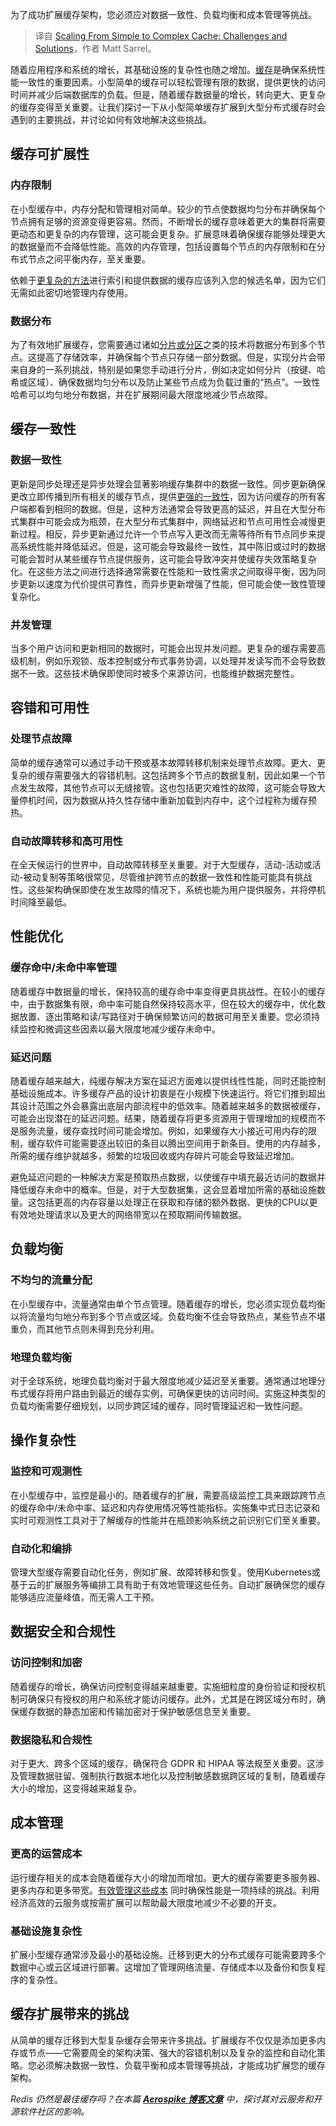 
<!--
title: 从简单到复杂缓存的扩展：挑战与解决方案
cover: https://cdn.thenewstack.io/media/2024/11/3bb920a2-growing.jpg
-->

为了成功扩展缓存架构，您必须应对数据一致性、负载均衡和成本管理等挑战。

> 译自 [Scaling From Simple to Complex Cache: Challenges and Solutions](https://thenewstack.io/scaling-from-simple-to-complex-cache-challenges-and-solutions/)，作者 Matt Sarrel。

随着应用程序和系统的增长，其基础设施的复杂性也随之增加。[缓存](https://aerospike.com/blog/caching-doesnt-work-the-way-you-think-it-does/?utm_source=byline&utm_medium=pr&utm_campaign=TheNewStack)是确保系统性能一致性的重要因素。小型简单的缓存可以轻松管理有限的数据，提供更快的访问时间并减少后端数据库的负载。但是，随着缓存数据量的增长，转向更大、更复杂的缓存变得至关重要。让我们探讨一下从小型简单缓存扩展到大型分布式缓存时会遇到的主要挑战，并讨论如何有效地解决这些挑战。

## 缓存可扩展性

### 内存限制

在小型缓存中，内存分配和管理相对简单。较少的节点使数据均匀分布并确保每个节点拥有足够的资源变得更容易。然而，不断增长的缓存意味着更大的集群将需要更动态和更复杂的内存管理，这可能会更复杂。扩展意味着确保缓存能够处理更大的数据量而不会降低性能。高效的内存管理，包括设置每个节点的内存限制和在分布式节点之间平衡内存，至关重要。

依赖于[更复杂的方法](https://aerospike.com/blog/hybrid-memory-architecture-optimization/?utm_source=byline&utm_medium=pr&utm_campaign=TheNewStack)进行索引和提供数据的缓存应该列入您的候选名单，因为它们无需如此密切地管理内存使用。

### 数据分布

为了有效地扩展缓存，您需要通过诸如[分片或分区](https://aerospike.com/docs/server/architecture/data-distribution?utm_source=byline&utm_medium=pr&utm_campaign=TheNewStack)之类的技术将数据分布到多个节点。这提高了存储效率，并确保每个节点只存储一部分数据。但是，实现分片会带来自身的一系列挑战，特别是如果您手动进行分片，例如决定如何分片（按键、哈希或区域）、确保数据均匀分布以及防止某些节点成为负载过重的“热点”。一致性哈希可以均匀地分布数据，并在扩展期间最大限度地减少节点故障。

## 缓存一致性

### 数据一致性

更新是同步处理还是异步处理会显著影响缓存集群中的数据一致性。同步更新确保更改立即传播到所有相关的缓存节点，提供[更强的一致性](https://aerospike.com/blog/implementing-strong-consistency-in-distributed-database-systems/?utm_source=byline&utm_medium=pr&utm_campaign=TheNewStack)，因为访问缓存的所有客户端都看到相同的数据。但是，这种方法通常会导致更高的延迟，并且在大型分布式集群中可能会成为瓶颈，在大型分布式集群中，网络延迟和节点可用性会减慢更新过程。相反，异步更新通过允许一个节点写入更改而无需等待所有节点同步来提高系统性能并降低延迟。但是，这可能会导致最终一致性，其中陈旧或过时的数据可能会暂时从某些缓存节点提供服务，这可能会导致冲突并使缓存失效策略复杂化。在这些方法之间进行选择通常需要在性能和一致性需求之间取得平衡，因为同步更新以速度为代价提供可靠性，而异步更新增强了性能，但可能会使一致性管理复杂化。

### 并发管理

当多个用户访问和更新相同的数据时，可能会出现并发问题。更复杂的缓存需要高级机制，例如乐观锁、版本控制或分布式事务协调，以处理并发读写而不会导致数据不一致。这些技术确保即使同时被多个来源访问，也能维护数据完整性。

## 容错和可用性

### 处理节点故障

简单的缓存通常可以通过手动干预或基本故障转移机制来处理节点故障。更大、更复杂的缓存需要强大的容错机制。这包括跨多个节点的数据复制，因此如果一个节点发生故障，其他节点可以无缝接管。这也包括更灾难性的故障，这可能会导致大量停机时间，因为数据从持久性存储中重新加载到内存中，这个过程称为缓存预热。

### 自动故障转移和高可用性

在全天候运行的世界中，自动故障转移至关重要。对于大型缓存，活动-活动或活动-被动复制等策略很常见，尽管维护跨节点的数据一致性和性能可能具有挑战性。这些架构确保即使在发生故障的情况下，系统也能为用户提供服务，并将停机时间降至最低。

## 性能优化

### 缓存命中/未命中率管理

随着缓存中数据量的增长，保持较高的缓存命中率变得更具挑战性。在较小的缓存中，由于数据集有限，命中率可能自然保持较高水平，但在较大的缓存中，优化数据放置、逐出策略和读/写路径对于确保频繁访问的数据可用至关重要。您必须持续监控和微调这些因素以最大限度地减少缓存未命中。

### 延迟问题

随着缓存越来越大，纯缓存解决方案在延迟方面难以提供线性性能，同时还能控制基础设施成本。许多缓存产品的设计初衷是在小规模下快速运行。将它们推到超出其设计范围之外会暴露出底层内部流程中的低效率。随着越来越多的数据被缓存，可能会出现潜在的延迟问题。结果，随着缓存将更多资源用于管理增加的规模而不是服务流量，缓存查找时间可能会增加。例如，如果缓存大小接近可用内存的限制，缓存软件可能需要逐出较旧的条目以腾出空间用于新条目。使用的内存越多，所需的缓存维护就越多，频繁的垃圾回收或内存碎片可能会导致延迟增加。

避免延迟问题的一种解决方案是预取热点数据，以使缓存中填充最近访问的数据并降低缓存未命中的概率。但是，对于大型数据集，这会显着增加所需的基础设施数量。这包括更高的内存容量以处理正在获取和存储的额外数据、更快的CPU以更有效地处理请求以及更大的网络带宽以在预取期间传输数据。

## 负载均衡

### 不均匀的流量分配

在小型缓存中，流量通常由单个节点管理。随着缓存的增长，您必须实现负载均衡以将流量均匀地分布到多个节点或区域。负载均衡不佳会导致热点，某些节点不堪重负，而其他节点则未得到充分利用。

### 地理负载均衡

对于全球系统，地理负载均衡对于最大限度地减少延迟至关重要。通常通过地理分布式缓存将用户路由到最近的缓存实例，可确保更快的访问时间。实施这种类型的负载均衡需要仔细规划，以同步跨区域的缓存，同时管理延迟和一致性问题。

## 操作复杂性

### 监控和可观测性

在小型缓存中，监控是最小的。随着缓存的扩展，需要高级监控工具来跟踪跨节点的缓存命中/未命中率、延迟和内存使用情况等性能指标。实施集中式日志记录和实时可观测性工具对于了解缓存的性能并在瓶颈影响系统之前识别它们至关重要。

### 自动化和编排

管理大型缓存需要自动化任务，例如扩展、故障转移和恢复。使用Kubernetes或基于云的扩展服务等编排工具有助于有效地管理这些任务。自动扩展确保您的缓存能够适应流量峰值，而无需人工干预。

## 数据安全和合规性

### 访问控制和加密

随着缓存的增长，确保访问控制变得越来越重要。实施细粒度的身份验证和授权机制可确保只有授权的用户和系统才能访问缓存。此外，尤其是在跨区域分布时，确保缓存数据的静态加密和传输加密对于保护敏感信息至关重要。

### 数据隐私和合规性

对于更大、跨多个区域的缓存，确保符合 GDPR 和 HIPAA 等法规至关重要。这涉及管理数据驻留、强制执行数据本地化以及控制敏感数据跨区域的复制，随着缓存大小的增加，这变得越来越复杂。

## 成本管理

### 更高的运营成本

运行缓存相关的成本会随着缓存大小的增加而增加。更大的缓存需要更多服务器、更多内存和更多带宽。[有效管理这些成本](https://aerospike.com/resources/webinars/achieving-cache-level-performance-without-storing-data-ram/?utm_source=byline&utm_medium=pr&utm_campaign=TheNewStack) 同时确保性能是一项持续的挑战。利用经济高效的云服务或按需扩展可以帮助最大限度地减少不必要的开支。

### 基础设施复杂性

扩展小型缓存通常涉及最小的基础设施。迁移到更大的分布式缓存可能需要跨多个数据中心或云区域进行部署。这增加了管理网络流量、存储成本以及备份和恢复程序的复杂性。

## 缓存扩展带来的挑战

从简单的缓存迁移到大型复杂缓存会带来许多挑战。扩展缓存不仅仅是添加更多内存或节点——它需要周全的架构决策、强大的容错机制以及复杂的监控和自动化策略。您必须解决数据一致性、负载平衡和成本管理等挑战，才能成功扩展您的缓存架构。

*Redis 仍然是最佳缓存吗？在本篇 **[Aerospike 博客文章](https://aerospike.com/blog/redis-cache-fork/?utm_source=byline&utm_medium=pr&utm_campaign=TheNewStack)** 中，探讨其对云服务和开源软件社区的影响。*

